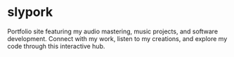 # slypork
Portfolio site featuring my audio mastering, music projects, and software development. Connect with my work, listen to my creations, and explore my code through this interactive hub. 
 
